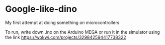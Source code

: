 # Google-like-dino
My first attempt at doing something on microcontrollers

To run, write down .ino on the Arduino MEGA or run it in the simulator using the link https://wokwi.com/projects/329842594417738322
